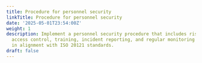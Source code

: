 ```yaml
---
title: Procedure for personnel security
linkTitle: Procedure for personnel security
date: '2025-05-01T23:54:00Z'
weight: 1
description: Implement a personnel security procedure that includes risk assessments,
  access control, training, incident reporting, and regular monitoring to ensure safety
  in alignment with ISO 20121 standards.
draft: false
---
```



<!-- Unsupported block type: table_of_contents -->

<!-- Unsupported block type: unsupported -->

